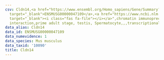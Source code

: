 ```yaml
---
csv: Cldn14,<a href="https://www.ensembl.org/Homo_sapiens/Gene/Summary?db=core;g=ENSMUSG00000047109"
  target="_blank">ENSMUSG00000047109</a>,<a href="https://www.ncbi.nlm.nih.gov/pubmed/25450459"
  target="_blank"><i class="fas fa-file"></i></a>",chromatin immunoprecipitation assay,direct
  interaction,prime adult stage, testis, Spermatocyte,,,transcriptional regulation,
data_alias: Cldn14
data_id: ENSMUSG00000047109
data_numevidence: 1
data_species: Mus musculus
data_taxid: '10090'
title: Cldn14
---
```

